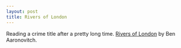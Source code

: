 ```yaml
---
layout: post
title: Rivers of London
---
```


Reading a crime title after a pretty long time. [Rivers of London](https://www.goodreads.com/book/show/9317452-rivers-of-london) by Ben Aaronovitch.
